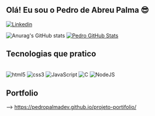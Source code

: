 ## Olá! Eu sou o Pedro de Abreu Palma 😎
[![Linkedin](https://img.shields.io/badge/LinkedIn-0077B5?style=for-the-badge&logo=linkedin&logoColor=white)](https://www.linkedin.com/in/pedro-de-abreu-palma-28b779249/)

![Anurag's GitHub stats](https://github-readme-stats.vercel.app/api?username=pedropalmadev&show_icons=true&theme=dark) [![Pedro GitHub Stats](https://github-readme-stats.vercel.app/api/top-langs/?username=pedropalmadev&layout=compact&theme=tokyonight)](https://github.com/anuraghazra/github-readme-stats)

## Tecnologias que pratico

<div style="display: inline_block"> <br/>
    <img align="center" alt="html5" src="https://img.shields.io/badge/HTML5-E34F26?style=for-the-badge&logo=html5&logoColor=white">
    <img align="center" alt="css3" src="https://img.shields.io/badge/CSS3-1572B6?style=for-the-badge&logo=css3&logoColor=white">
    <img align="center" alt="JavaScript" src="https://img.shields.io/badge/JavaScript-F7DF1E?style=for-the-badge&logo=javascript&logoColor=black">
    <img align="center" alt="C" src="https://img.shields.io/badge/C-00599C?style=for-the-badge&logo=c&logoColor=white">
     <img align="center" alt="NodeJS" src="https://img.shields.io/badge/C-00599C?style=for-the-badge&logo=c&logoColor=white](https://img.shields.io/badge/Node.js-43853D?style=for-the-badge&logo=node.js&logoColor=white)">
</div>
</div>

## Portfolio

--> https://pedropalmadev.github.io/projeto-portifolio/
